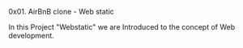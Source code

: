 0x01. AirBnB clone - Web static

In this Project "Webstatic" we are Introduced to the concept of Web development.
